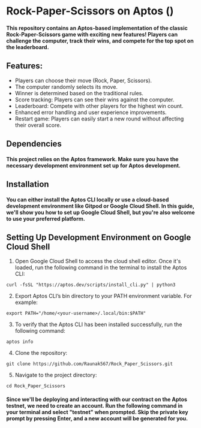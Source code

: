 # Rock-Paper-Scissors on Aptos ()
#### This repository contains an Aptos-based implementation of the classic Rock-Paper-Scissors game with exciting new features! Players can challenge the computer, track their wins, and compete for the top spot on the leaderboard.

## Features:
* Players can choose their move (Rock, Paper, Scissors).
* The computer randomly selects its move.
* Winner is determined based on the traditional rules.
* Score tracking: Players can see their wins against the computer.
* Leaderboard: Compete with other players for the highest win count.
* Enhanced error handling and user experience improvements.
* Restart game: Players can easily start a new round without affecting their overall score.

## Dependencies
#### This project relies on the Aptos framework. Make sure you have the necessary development environment set up for Aptos development.

## Installation

#### You can either install the Aptos CLI locally or use a cloud-based development environment like Gitpod or Google Cloud Shell. In this guide, we'll show you how to set up Google Cloud Shell, but you're also welcome to use your preferred platform.

## Setting Up Development Environment on Google Cloud Shell

1. Open Google Cloud Shell to access the cloud shell editor. Once it's loaded, run the following command in the terminal to install the Aptos CLI:
```
curl -fsSL "https://aptos.dev/scripts/install_cli.py" | python3
```

2. Export Aptos CLI’s bin directory to your PATH environment variable. For example:
```
export PATH="/home/<your-username>/.local/bin:$PATH"
```

3. To verify that the Aptos CLI has been installed successfully, run the following command:
```
aptos info
```

4. Clone the repository:
```
git clone https://github.com/Raunak567/Rock_Paper_Scissors.git
```
5. Navigate to the project directory:
```
cd Rock_Paper_Scissors
```

#### Since we'll be deploying and interacting with our contract on the Aptos testnet, we need to create an account. Run the following command in your terminal and select "testnet" when prompted. Skip the private key prompt by pressing Enter, and a new account will be generated for you.
